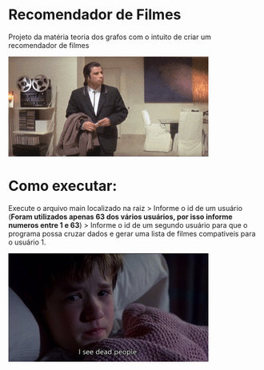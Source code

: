 # Recomendador de Filmes
 Projeto da matéria teoria dos grafos com o intuito de criar um recomendador de filmes

![](/src/gif.gif)

# Como executar:
Execute o arquivo main localizado na raiz > Informe o id de um usuário (**Foram utilizados apenas 63 dos vários usuários, por isso informe numeros entre 1 e 63**) > Informe o id de um segundo usuário para que o programa possa cruzar dados e gerar uma lista de filmes compativeis para o usuário 1.

![](/src/1.jpg)